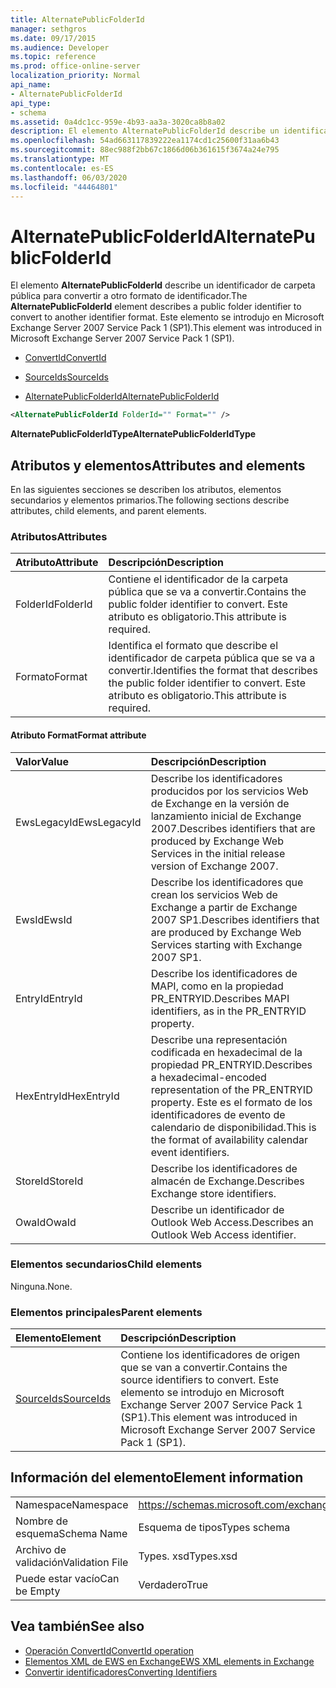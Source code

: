 ```yaml
---
title: AlternatePublicFolderId
manager: sethgros
ms.date: 09/17/2015
ms.audience: Developer
ms.topic: reference
ms.prod: office-online-server
localization_priority: Normal
api_name:
- AlternatePublicFolderId
api_type:
- schema
ms.assetid: 0a4dc1cc-959e-4b93-aa3a-3020ca8b8a02
description: El elemento AlternatePublicFolderId describe un identificador de carpeta pública para convertir a otro formato de identificador. Este elemento se introdujo en Microsoft Exchange Server 2007 Service Pack 1 (SP1).
ms.openlocfilehash: 54ad663117839222ea1174cd1c25600f31aa6b43
ms.sourcegitcommit: 88ec988f2bb67c1866d06b361615f3674a24e795
ms.translationtype: MT
ms.contentlocale: es-ES
ms.lasthandoff: 06/03/2020
ms.locfileid: "44464801"
---
```

# <a name="alternatepublicfolderid"></a><span data-ttu-id="63a4f-104">AlternatePublicFolderId</span><span class="sxs-lookup"><span data-stu-id="63a4f-104">AlternatePublicFolderId</span></span>

<span data-ttu-id="63a4f-105">El elemento **AlternatePublicFolderId** describe un identificador de carpeta pública para convertir a otro formato de identificador.</span><span class="sxs-lookup"><span data-stu-id="63a4f-105">The **AlternatePublicFolderId** element describes a public folder identifier to convert to another identifier format.</span></span> <span data-ttu-id="63a4f-106">Este elemento se introdujo en Microsoft Exchange Server 2007 Service Pack 1 (SP1).</span><span class="sxs-lookup"><span data-stu-id="63a4f-106">This element was introduced in Microsoft Exchange Server 2007 Service Pack 1 (SP1).</span></span> 
  
- [<span data-ttu-id="63a4f-107">ConvertId</span><span class="sxs-lookup"><span data-stu-id="63a4f-107">ConvertId</span></span>](convertid.md)
  
- [<span data-ttu-id="63a4f-108">SourceIds</span><span class="sxs-lookup"><span data-stu-id="63a4f-108">SourceIds</span></span>](sourceids.md)
  
- [<span data-ttu-id="63a4f-109">AlternatePublicFolderId</span><span class="sxs-lookup"><span data-stu-id="63a4f-109">AlternatePublicFolderId</span></span>](alternatepublicfolderid.md)
  
```xml
<AlternatePublicFolderId FolderId="" Format="" />
```

 <span data-ttu-id="63a4f-110">**AlternatePublicFolderIdType**</span><span class="sxs-lookup"><span data-stu-id="63a4f-110">**AlternatePublicFolderIdType**</span></span>
## <a name="attributes-and-elements"></a><span data-ttu-id="63a4f-111">Atributos y elementos</span><span class="sxs-lookup"><span data-stu-id="63a4f-111">Attributes and elements</span></span>

<span data-ttu-id="63a4f-112">En las siguientes secciones se describen los atributos, elementos secundarios y elementos primarios.</span><span class="sxs-lookup"><span data-stu-id="63a4f-112">The following sections describe attributes, child elements, and parent elements.</span></span>
  
### <a name="attributes"></a><span data-ttu-id="63a4f-113">Atributos</span><span class="sxs-lookup"><span data-stu-id="63a4f-113">Attributes</span></span>

|<span data-ttu-id="63a4f-114">**Atributo**</span><span class="sxs-lookup"><span data-stu-id="63a4f-114">**Attribute**</span></span>|<span data-ttu-id="63a4f-115">**Descripción**</span><span class="sxs-lookup"><span data-stu-id="63a4f-115">**Description**</span></span>|
|:-----|:-----|
|<span data-ttu-id="63a4f-116">FolderId</span><span class="sxs-lookup"><span data-stu-id="63a4f-116">FolderId</span></span>  <br/> |<span data-ttu-id="63a4f-117">Contiene el identificador de la carpeta pública que se va a convertir.</span><span class="sxs-lookup"><span data-stu-id="63a4f-117">Contains the public folder identifier to convert.</span></span> <span data-ttu-id="63a4f-118">Este atributo es obligatorio.</span><span class="sxs-lookup"><span data-stu-id="63a4f-118">This attribute is required.</span></span>  <br/> |
|<span data-ttu-id="63a4f-119">Formato</span><span class="sxs-lookup"><span data-stu-id="63a4f-119">Format</span></span>  <br/> |<span data-ttu-id="63a4f-120">Identifica el formato que describe el identificador de carpeta pública que se va a convertir.</span><span class="sxs-lookup"><span data-stu-id="63a4f-120">Identifies the format that describes the public folder identifier to convert.</span></span> <span data-ttu-id="63a4f-121">Este atributo es obligatorio.</span><span class="sxs-lookup"><span data-stu-id="63a4f-121">This attribute is required.</span></span>  <br/> |
   
#### <a name="format-attribute"></a><span data-ttu-id="63a4f-122">Atributo Format</span><span class="sxs-lookup"><span data-stu-id="63a4f-122">Format attribute</span></span>

|<span data-ttu-id="63a4f-123">**Valor**</span><span class="sxs-lookup"><span data-stu-id="63a4f-123">**Value**</span></span>|<span data-ttu-id="63a4f-124">**Descripción**</span><span class="sxs-lookup"><span data-stu-id="63a4f-124">**Description**</span></span>|
|:-----|:-----|
|<span data-ttu-id="63a4f-125">EwsLegacyId</span><span class="sxs-lookup"><span data-stu-id="63a4f-125">EwsLegacyId</span></span>  <br/> |<span data-ttu-id="63a4f-126">Describe los identificadores producidos por los servicios Web de Exchange en la versión de lanzamiento inicial de Exchange 2007.</span><span class="sxs-lookup"><span data-stu-id="63a4f-126">Describes identifiers that are produced by Exchange Web Services in the initial release version of Exchange 2007.</span></span>  <br/> |
|<span data-ttu-id="63a4f-127">EwsId</span><span class="sxs-lookup"><span data-stu-id="63a4f-127">EwsId</span></span>  <br/> |<span data-ttu-id="63a4f-128">Describe los identificadores que crean los servicios Web de Exchange a partir de Exchange 2007 SP1.</span><span class="sxs-lookup"><span data-stu-id="63a4f-128">Describes identifiers that are produced by Exchange Web Services starting with Exchange 2007 SP1.</span></span>  <br/> |
|<span data-ttu-id="63a4f-129">EntryId</span><span class="sxs-lookup"><span data-stu-id="63a4f-129">EntryId</span></span>  <br/> |<span data-ttu-id="63a4f-130">Describe los identificadores de MAPI, como en la propiedad PR_ENTRYID.</span><span class="sxs-lookup"><span data-stu-id="63a4f-130">Describes MAPI identifiers, as in the PR_ENTRYID property.</span></span>  <br/> |
|<span data-ttu-id="63a4f-131">HexEntryId</span><span class="sxs-lookup"><span data-stu-id="63a4f-131">HexEntryId</span></span>  <br/> |<span data-ttu-id="63a4f-132">Describe una representación codificada en hexadecimal de la propiedad PR_ENTRYID.</span><span class="sxs-lookup"><span data-stu-id="63a4f-132">Describes a hexadecimal-encoded representation of the PR_ENTRYID property.</span></span> <span data-ttu-id="63a4f-133">Este es el formato de los identificadores de evento de calendario de disponibilidad.</span><span class="sxs-lookup"><span data-stu-id="63a4f-133">This is the format of availability calendar event identifiers.</span></span>  <br/> |
|<span data-ttu-id="63a4f-134">StoreId</span><span class="sxs-lookup"><span data-stu-id="63a4f-134">StoreId</span></span>  <br/> |<span data-ttu-id="63a4f-135">Describe los identificadores de almacén de Exchange.</span><span class="sxs-lookup"><span data-stu-id="63a4f-135">Describes Exchange store identifiers.</span></span>  <br/> |
|<span data-ttu-id="63a4f-136">OwaId</span><span class="sxs-lookup"><span data-stu-id="63a4f-136">OwaId</span></span>  <br/> |<span data-ttu-id="63a4f-137">Describe un identificador de Outlook Web Access.</span><span class="sxs-lookup"><span data-stu-id="63a4f-137">Describes an Outlook Web Access identifier.</span></span>  <br/> |
   
### <a name="child-elements"></a><span data-ttu-id="63a4f-138">Elementos secundarios</span><span class="sxs-lookup"><span data-stu-id="63a4f-138">Child elements</span></span>

<span data-ttu-id="63a4f-139">Ninguna.</span><span class="sxs-lookup"><span data-stu-id="63a4f-139">None.</span></span>
  
### <a name="parent-elements"></a><span data-ttu-id="63a4f-140">Elementos principales</span><span class="sxs-lookup"><span data-stu-id="63a4f-140">Parent elements</span></span>

|<span data-ttu-id="63a4f-141">**Elemento**</span><span class="sxs-lookup"><span data-stu-id="63a4f-141">**Element**</span></span>|<span data-ttu-id="63a4f-142">**Descripción**</span><span class="sxs-lookup"><span data-stu-id="63a4f-142">**Description**</span></span>|
|:-----|:-----|
|[<span data-ttu-id="63a4f-143">SourceIds</span><span class="sxs-lookup"><span data-stu-id="63a4f-143">SourceIds</span></span>](sourceids.md) <br/> |<span data-ttu-id="63a4f-144">Contiene los identificadores de origen que se van a convertir.</span><span class="sxs-lookup"><span data-stu-id="63a4f-144">Contains the source identifiers to convert.</span></span> <span data-ttu-id="63a4f-145">Este elemento se introdujo en Microsoft Exchange Server 2007 Service Pack 1 (SP1).</span><span class="sxs-lookup"><span data-stu-id="63a4f-145">This element was introduced in Microsoft Exchange Server 2007 Service Pack 1 (SP1).</span></span>  <br/> |
   
## <a name="element-information"></a><span data-ttu-id="63a4f-146">Información del elemento</span><span class="sxs-lookup"><span data-stu-id="63a4f-146">Element information</span></span>

|||
|:-----|:-----|
|<span data-ttu-id="63a4f-147">Namespace</span><span class="sxs-lookup"><span data-stu-id="63a4f-147">Namespace</span></span>  <br/> |https://schemas.microsoft.com/exchange/services/2006/types  <br/> |
|<span data-ttu-id="63a4f-148">Nombre de esquema</span><span class="sxs-lookup"><span data-stu-id="63a4f-148">Schema Name</span></span>  <br/> |<span data-ttu-id="63a4f-149">Esquema de tipos</span><span class="sxs-lookup"><span data-stu-id="63a4f-149">Types schema</span></span>  <br/> |
|<span data-ttu-id="63a4f-150">Archivo de validación</span><span class="sxs-lookup"><span data-stu-id="63a4f-150">Validation File</span></span>  <br/> |<span data-ttu-id="63a4f-151">Types. xsd</span><span class="sxs-lookup"><span data-stu-id="63a4f-151">Types.xsd</span></span>  <br/> |
|<span data-ttu-id="63a4f-152">Puede estar vacío</span><span class="sxs-lookup"><span data-stu-id="63a4f-152">Can be Empty</span></span>  <br/> |<span data-ttu-id="63a4f-153">Verdadero</span><span class="sxs-lookup"><span data-stu-id="63a4f-153">True</span></span>  <br/> |
   
## <a name="see-also"></a><span data-ttu-id="63a4f-154">Vea también</span><span class="sxs-lookup"><span data-stu-id="63a4f-154">See also</span></span>

- [<span data-ttu-id="63a4f-155">Operación ConvertId</span><span class="sxs-lookup"><span data-stu-id="63a4f-155">ConvertId operation</span></span>](convertid-operation.md)
- [<span data-ttu-id="63a4f-156">Elementos XML de EWS en Exchange</span><span class="sxs-lookup"><span data-stu-id="63a4f-156">EWS XML elements in Exchange</span></span>](ews-xml-elements-in-exchange.md)
- [<span data-ttu-id="63a4f-157">Convertir identificadores</span><span class="sxs-lookup"><span data-stu-id="63a4f-157">Converting Identifiers</span></span>](https://msdn.microsoft.com/library/a5391746-b6ef-4f48-8fc8-8255258651aa%28Office.15%29.aspx)

